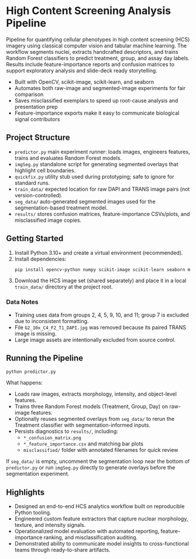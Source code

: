 # High Content Screening Analysis Pipeline

Pipeline for quantifying cellular phenotypes in high content screening (HCS) imagery using classical computer vision and tabular machine learning. The workflow segments nuclei, extracts handcrafted descriptors, and trains Random Forest classifiers to predict treatment, group, and assay day labels. Results include feature-importance reports and confusion matrices to support exploratory analysis and slide-deck ready storytelling.

- Built with OpenCV, scikit-image, scikit-learn, and seaborn
- Automates both raw-image and segmented-image experiments for fair comparison
- Saves misclassified exemplars to speed up root-cause analysis and presentation prep
- Feature-importance exports make it easy to communicate biological signal contributors

## Project Structure
- `predictor.py` main experiment runner: loads images, engineers features, trains and evaluates Random Forest models.
- `imgSeg.py` standalone script for generating segmented overlays that highlight cell boundaries.
- `quickfix.py` utility stub used during prototyping; safe to ignore for standard runs.
- `train_data/` expected location for raw DAPI and TRANS image pairs (not version-controlled).
- `seg_data/` auto-generated segmented images used for the segmentation-based treatment model.
- `results/` stores confusion matrices, feature-importance CSVs/plots, and misclassified image copies.

## Getting Started
1. Install Python 3.10+ and create a virtual environment (recommended).
2. Install dependencies:
	 ```bash
	 pip install opencv-python numpy scikit-image scikit-learn seaborn matplotlib pandas
	 ```
3. Download the HCS image set (shared separately) and place it in a local `train_data/` directory at the project root.

### Data Notes
- Training uses data from groups 2, 4, 5, 9, 10, and 11; group 7 is excluded due to inconsistent formatting.
- File `G2_10x_C4_F2_T1_DAPI.jpg` was removed because its paired TRANS image is missing.
- Large image assets are intentionally excluded from source control.

## Running the Pipeline
```bash
python predictor.py
```

What happens:
- Loads raw images, extracts morphology, intensity, and object-level features.
- Trains three Random Forest models (Treatment, Group, Day) on raw-image features.
- Optionally reuses segmented overlays from `seg_data/` to rerun the Treatment classifier with segmentation-informed inputs.
- Persists diagnostics to `results/`, including:
	- `*_confusion_matrix.png`
	- `*_feature_importance.csv` and matching bar plots
	- `misclassified/` folder with annotated filenames for quick review

If `seg_data/` is empty, uncomment the segmentation loop near the bottom of `predictor.py` or run `imgSeg.py` directly to generate overlays before the segmentation experiment.

## Highlights
- Designed an end-to-end HCS analytics workflow built on reproducible Python tooling.
- Engineered custom feature extractors that capture nuclear morphology, texture, and intensity signals.
- Operationalized model evaluation with automated reporting, feature-importance ranking, and misclassification auditing.
- Demonstrated ability to communicate model insights to cross-functional teams through ready-to-share artifacts.